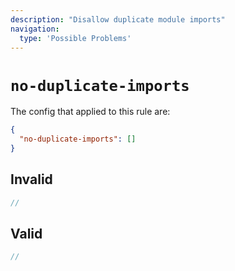 ```yaml
---
description: "Disallow duplicate module imports"
navigation:
  type: 'Possible Problems'
---
```


# `no-duplicate-imports`

The config that applied to this rule are:

```json
{
  "no-duplicate-imports": []
}
```

## Invalid

```js invalid
//
```

## Valid

```js valid
//
```
  